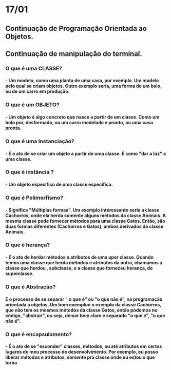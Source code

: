 # 17/01

## Continuação de Programação Orientada ao Objetos.
## Continuação de manipulação do terminal.

### O que é uma CLASSE?

#### - Um modelo, como uma planta de uma casa, por exemplo. Um  modelo pelo qual se criam objetos. Outro exemplo seria, uma forma de um bolo, ou de um carro em produção.

### O que é um OBJETO?

#### - Um objeto é algo concreto que nasce a partir de um classe. Como um bolo por, desformado, ou um carro modelado e pronto, ou uma casa pronta.

### O que é uma Instanciação?

#### - É o ato de se criar um objeto a partir de uma classe. É como "dar a luz" a uma classe.

### O que é instância ?

#### - Um objeto específico de uma classe específica.

### O que é Polimorfismo?

#### - Significa "Múltiplas formas". Um exemplo interessante seria a classe Cachorros, onde ela herda somente alguns métodos da classe Animais. A mesma classe pode fornecer métodos para uma classe Gatos. Então, são duas formas diferentes (Cachorros e Gatos), ambos derivados da classe Animais.

### O que é herança?

#### - É o ato de herdar métodos e atributos de uma uper classe. Quando temos uma classe que herda métodos e atributos da outra, chamamos a classe que herdou , subclasse, e a classe que forneceu herança, de superclasse.

### O que é Abstração?

#### É o processo de se separar " o que é" ou "o que não é", na programação orientada a objetos. Um bom exemploé o exemplo da classe Cachorros, que não tem os mesmos métodos da classe Gatos, então podemos no código, "abstrair", ou seja, deixar bem claro e separado "o que é", "o que não é".

### O que é encapsulamento?

#### - É o ato de se "esconder" classes, métodos, ou até atributos em certos lugares do meu processo de desenvolvimento. Por exemplo, eu posso liberar métodos e atributos, somente pra classe onde eu estou o que torna

